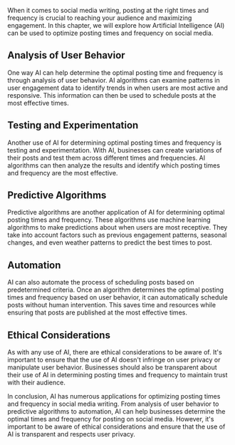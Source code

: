 

When it comes to social media writing, posting at the right times and frequency is crucial to reaching your audience and maximizing engagement. In this chapter, we will explore how Artificial Intelligence (AI) can be used to optimize posting times and frequency on social media.

Analysis of User Behavior
-------------------------

One way AI can help determine the optimal posting time and frequency is through analysis of user behavior. AI algorithms can examine patterns in user engagement data to identify trends in when users are most active and responsive. This information can then be used to schedule posts at the most effective times.

Testing and Experimentation
---------------------------

Another use of AI for determining optimal posting times and frequency is testing and experimentation. With AI, businesses can create variations of their posts and test them across different times and frequencies. AI algorithms can then analyze the results and identify which posting times and frequency are the most effective.

Predictive Algorithms
---------------------

Predictive algorithms are another application of AI for determining optimal posting times and frequency. These algorithms use machine learning algorithms to make predictions about when users are most receptive. They take into account factors such as previous engagement patterns, seasonal changes, and even weather patterns to predict the best times to post.

Automation
----------

AI can also automate the process of scheduling posts based on predetermined criteria. Once an algorithm determines the optimal posting times and frequency based on user behavior, it can automatically schedule posts without human intervention. This saves time and resources while ensuring that posts are published at the most effective times.

Ethical Considerations
----------------------

As with any use of AI, there are ethical considerations to be aware of. It's important to ensure that the use of AI doesn't infringe on user privacy or manipulate user behavior. Businesses should also be transparent about their use of AI in determining posting times and frequency to maintain trust with their audience.

In conclusion, AI has numerous applications for optimizing posting times and frequency in social media writing. From analysis of user behavior to predictive algorithms to automation, AI can help businesses determine the optimal times and frequency for posting on social media. However, it's important to be aware of ethical considerations and ensure that the use of AI is transparent and respects user privacy.
